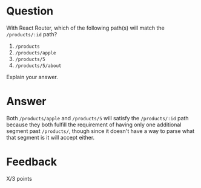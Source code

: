 # Question

With React Router, which of the following path(s) will match the `/products/:id` path?

1. `/products`
2. `/products/apple`
3. `/products/5`
4. `/products/5/about`

Explain your answer.

# Answer

Both `/products/apple` and `/products/5` will satisfy the `/products/:id` path because they both fulfill the requirement of having only one additional segment past `/products/`, though since it doesn't have a way to parse what that segment is it will accept either.

# Feedback

X/3 points
